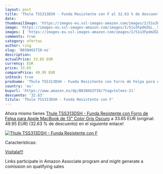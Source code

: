 ```yaml
---
layout: post
title: 'Thule TSS313DSH - Funda Resistente con F al 32.63 % de descuento'
date: 
thumbnailImage: 'https://images-eu.ssl-images-amazon.com/images/I/51u3FpdmZGL._SL200_.jpg'
image: 'https://images-eu.ssl-images-amazon.com/images/I/51u3FpdmZGL._SL200_.jpg'
images: [ 'https://images-eu.ssl-images-amazon.com/images/I/51u3FpdmZGL._SL200_.jpg' ]
comments: true
category: ofertas
author: ring
slug: 'B01N4GSTI0-es'
description:
actualPrice: 33.65 EUR
currency: EUR
price: 33.65
comparePrice: 49.95 EUR
inStock: true
prodname: 'Thule TSS313DSH - Funda Resistente con Forro de Felpa para Apple MacBook de 13"  Color Gris Oscuro'
country: 'es'
buyurl: 'https://www.amazon.es/dp/B01N4GSTI0/?tag=tolees-21'
descuento: '32.63'
titulo: 'Thule TSS313DSH - Funda Resistente con F'
---
```


Ahora mismo tienes [Thule TSS313DSH - Funda Resistente con Forro de Felpa para Apple MacBook de 13"  Color Gris Oscuro](https://www.amazon.es/dp/B01N4GSTI0/?tag=tolees-21) a 33.65 EUR (original: 49.95 EUR) (32.63 %  de descuento) en el siguiente enlace!

[![Thule TSS313DSH - Funda Resistente con F](https://images-eu.ssl-images-amazon.com/images/I/51u3FpdmZGL._SL200_.jpg)](https://www.amazon.es/dp/B01N4GSTI0/?tag=tolees-21)

Características:


[Visítala!!!](https://www.amazon.es/dp/B01N4GSTI0/?tag=tolees-21)

Links participate in Amazon Associate program and might generate a comission on qualifying sales
